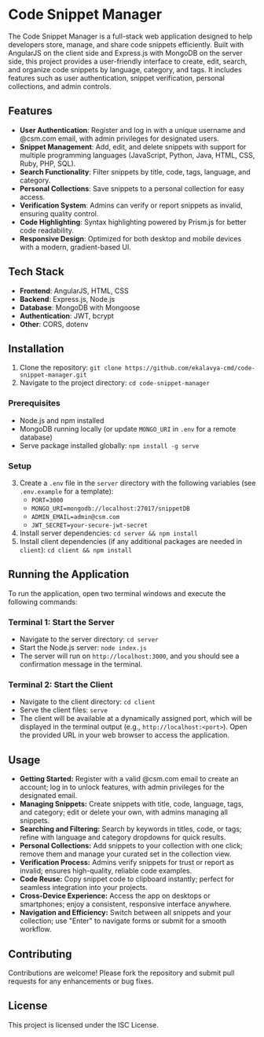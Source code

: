 # Code Snippet Manager

The Code Snippet Manager is a full-stack web application designed to help developers store, manage, and share code snippets efficiently. Built with AngularJS on the client side and Express.js with MongoDB on the server side, this project provides a user-friendly interface to create, edit, search, and organize code snippets by language, category, and tags. It includes features such as user authentication, snippet verification, personal collections, and admin controls.

## Features

- **User Authentication**: Register and log in with a unique username and @csm.com email, with admin privileges for designated users.
- **Snippet Management**: Add, edit, and delete snippets with support for multiple programming languages (JavaScript, Python, Java, HTML, CSS, Ruby, PHP, SQL).
- **Search Functionality**: Filter snippets by title, code, tags, language, and category.
- **Personal Collections**: Save snippets to a personal collection for easy access.
- **Verification System**: Admins can verify or report snippets as invalid, ensuring quality control.
- **Code Highlighting**: Syntax highlighting powered by Prism.js for better code readability.
- **Responsive Design**: Optimized for both desktop and mobile devices with a modern, gradient-based UI.

## Tech Stack

- **Frontend**: AngularJS, HTML, CSS
- **Backend**: Express.js, Node.js
- **Database**: MongoDB with Mongoose
- **Authentication**: JWT, bcrypt
- **Other**: CORS, dotenv

## Installation

1. Clone the repository: `git clone https://github.com/ekalavya-cmd/code-snippet-manager.git`
2. Navigate to the project directory: `cd code-snippet-manager`

### Prerequisites

- Node.js and npm installed
- MongoDB running locally (or update `MONGO_URI` in `.env` for a remote database)
- Serve package installed globally: `npm install -g serve`

### Setup

3. Create a `.env` file in the `server` directory with the following variables (see `.env.example` for a template):
   - `PORT=3000`
   - `MONGO_URI=mongodb://localhost:27017/snippetDB`
   - `ADMIN_EMAIL=admin@csm.com`
   - `JWT_SECRET=your-secure-jwt-secret`
4. Install server dependencies: `cd server && npm install`
5. Install client dependencies (if any additional packages are needed in `client`): `cd client && npm install`

## Running the Application

To run the application, open two terminal windows and execute the following commands:

### Terminal 1: Start the Server

- Navigate to the server directory: `cd server`
- Start the Node.js server: `node index.js`
- The server will run on `http://localhost:3000`, and you should see a confirmation message in the terminal.

### Terminal 2: Start the Client

- Navigate to the client directory: `cd client`
- Serve the client files: `serve`
- The client will be available at a dynamically assigned port, which will be displayed in the terminal output (e.g., `http://localhost:<port>`). Open the provided URL in your web browser to access the application.

## Usage

-   **Getting Started:** Register with a valid @csm.com email to create an account; log in to unlock features, with admin privileges for the designated email.
-   **Managing Snippets:** Create snippets with title, code, language, tags, and category; edit or delete your own, with admins managing all snippets.
-   **Searching and Filtering:** Search by keywords in titles, code, or tags; refine with language and category dropdowns for quick results.
-   **Personal Collections:** Add snippets to your collection with one click; remove them and manage your curated set in the collection view.
-   **Verification Process:** Admins verify snippets for trust or report as invalid; ensures high-quality, reliable code examples.
-   **Code Reuse:** Copy snippet code to clipboard instantly; perfect for seamless integration into your projects.
-   **Cross-Device Experience:** Access the app on desktops or smartphones; enjoy a consistent, responsive interface anywhere.
-   **Navigation and Efficiency:** Switch between all snippets and your collection; use "Enter" to navigate forms or submit for a smooth workflow.

## Contributing

Contributions are welcome! Please fork the repository and submit pull requests for any enhancements or bug fixes.

## License

This project is licensed under the ISC License.
